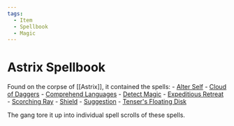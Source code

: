 ```yaml
---
tags:
  - Item
  - Spellbook
  - Magic
---
```

# Astrix Spellbook 

Found on the corpse of [[Astrix]], it contained the spells:
	- [Alter Self](https://5e.tools/spells.html#alter%20self_phb)
	- [Cloud of Daggers](https://5e.tools/spells.html#cloud%20of%20daggers_phb)
	- [Comprehend Languages](https://5e.tools/spells.html#comprehend%20languages_phb)
	- [Detect Magic](https://5e.tools/spells.html#detect%20magic_phb)
	- [Expeditious Retreat](https://5e.tools/spells.html#expeditious%20retreat_phb)
	- [Scorching Ray](https://5e.tools/spells.html#scorching%20ray_phb)
	- [Shield](https://5e.tools/spells.html#shield_phb)
	- [Suggestion](https://5e.tools/spells.html#suggestion_phb)
	- [Tenser's Floating Disk](https://5e.tools/spells.html#tenser's%20floating%20disk_phb)

The gang tore it up into individual spell scrolls of these spells.